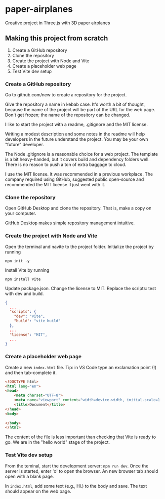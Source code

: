 # paper-airplanes

Creative project in Three.js with 3D paper airplanes

## Making this project from scratch

1. Create a GitHub repository
2. Clone the repository
3. Create the project with Node and Vite
4. Create a placeholder web page
5. Test Vite dev setup

### Create a GitHub repository

Go to github.com/new to create a repository for the project.

Give the repository a name in kebab case. It's worth a bit of thought, because the name of the project will be part of the URL for the web page. Don't get frozen; the name of the repository can be changed.

I like to start the project with a readme, .gitignore and the MIT license.

Writing a modest description and some notes in the readme will help developers in the future understand the project. You may be your own "future" developer.

The Node .gitignore is a reasonable choice for a web project. The template is a bit heavy-handed, but it covers build and dependency folders well. There is no reason to push a ton of extra baggage to cloud.

I use the MIT license. It was recommended in a previous workplace. The company required using GitHub, suggested public open-source and recommended the MIT license. I just went with it.

### Clone the repository

Open GitHub Desktop and clone the repository. That is, make a copy on your computer.

GitHub Desktop makes simple repository management intuitive.

### Create the project with Node and Vite

Open the terminal and navite to the project folder. Initialize the project by running

``` Terminal
npm init -y
```

Install Vite by running

``` Terminal
npm install vite
```

Update package.json. Change the license to MIT. Replace the scripts: test with dev and build.

``` JSON
{
  ...
  "scripts": {
    "dev": "vite",
    "build": "vite build"
  },
  ...
  "license": "MIT",
  ...
}
```

### Create a placeholder web page

Create a new ```index.html``` file. Tip: in VS Code type an exclamation point (!) and then tab-complete it.

``` HTML
<!DOCTYPE html>
<html lang="en">
<head>
    <meta charset="UTF-8">
    <meta name="viewport" content="width=device-width, initial-scale=1.0">
    <title>Document</title>
</head>
<body>
    
</body>
</html>
```

The content of the file is less important than checking that Vite is ready to go. We are in the "hello world" stage of the project.

### Test Vite dev setup

From the teminal, start the development server: ```npm run dev```. Once the server is started, enter 'o' to open the browser. An new browser tab should open with a blank page.

In ```index.html```, add some text (e.g., Hi.) to the body and save. The text should appear on the web page.
